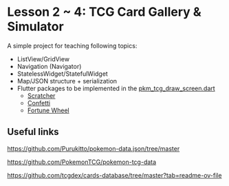 # Lesson 2 ~ 4: TCG Card Gallery & Simulator

A simple project for teaching following topics:

- ListView/GridView
- Navigation (Navigator)
- StatelessWidget/StatefulWidget
- Map/JSON structure + serialization
- Flutter packages to be implemented in the [pkm_tcg_draw_screen.dart](lib\screens\pkm_tcg_draw_screen.dart)
  - [Scratcher](https://pub.dev/packages/scratcher)
  - [Confetti](https://pub.dev/packages/confetti)
  - [Fortune Wheel](https://pub.dev/packages/flutter_fortune_wheel)

## Useful links

<https://github.com/Purukitto/pokemon-data.json/tree/master>

<https://github.com/PokemonTCG/pokemon-tcg-data>

<https://github.com/tcgdex/cards-database/tree/master?tab=readme-ov-file>
